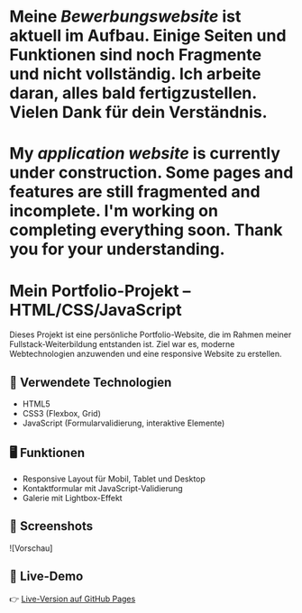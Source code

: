 # Meine *Bewerbungswebsite* ist aktuell im Aufbau. Einige Seiten und Funktionen sind noch Fragmente und nicht vollständig. Ich arbeite daran, alles bald fertigzustellen. Vielen Dank für dein Verständnis.

My *application website* is currently under construction. Some pages and features are still fragmented and incomplete. I'm working on completing everything soon. Thank you for your understanding.
===============

# Mein Portfolio-Projekt – HTML/CSS/JavaScript

Dieses Projekt ist eine persönliche Portfolio-Website, die im Rahmen meiner Fullstack-Weiterbildung entstanden ist. Ziel war es, moderne Webtechnologien anzuwenden und eine responsive Website zu erstellen.

## 🔧 Verwendete Technologien

- HTML5
- CSS3 (Flexbox, Grid)
- JavaScript (Formularvalidierung, interaktive Elemente)

## 🖥️ Funktionen

- Responsive Layout für Mobil, Tablet und Desktop
- Kontaktformular mit JavaScript-Validierung
- Galerie mit Lightbox-Effekt

## 📸 Screenshots

![Vorschau]

## 🚀 Live-Demo

👉 [Live-Version auf GitHub Pages](https://renor-711.github.io/Portfolio-Website/)
